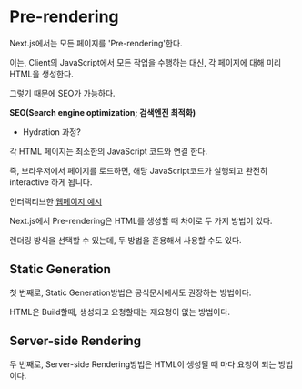 # Pre-rendering

Next.js에서는 모든 페이지를 'Pre-rendering'한다.

이는, Client의 JavaScript에서 모든 작업을 수행하는 대신, 각 페이지에 대해 미리 HTML을 생성한다.

그렇기 때문에 SEO가 가능하다.

**SEO(Search engine optimization; 검색엔진 최적화)**

- Hydration 과정?

각 HTML 페이지는 최소한의 JavaScript 코드와 연결 한다.

즉, 브라우저에서 페이지를 로드하면, 해당 JavaScript코드가 실행되고 완전히 interactive 하게 됩니다.

인터랙티브한 [웹페이지 예시](https://tympanus.net/Development/DraggableDualViewSlideshow/)

Next.js에서 Pre-rendering은 HTML를 생성할 때 차이로 두 가지 방법이 있다.

렌더링 방식을 선택할 수 있는데, 두 방법을 혼용해서 사용할 수도 있다.

## Static Generation

첫 번째로, Static Generation방법은 공식문서에서도 권장하는 방법이다.

HTML은 Build할때, 생성되고 요청할때는 재요청이 없는 방법이다.

## Server-side Rendering

두 번째로, Server-side Rendering방법은 HTML이 생성될 때 마다 요청이 되는 방법이다.
